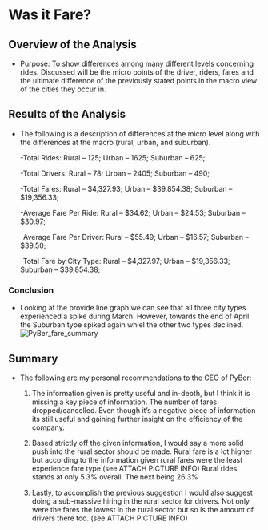 # Was it Fare?

## Overview of the Analysis

-	Purpose: To show differences among many different levels concerning rides.  Discussed will be the micro points of the driver, riders, fares and the ultimate difference of the previously stated points in the macro view of the cities they occur in. 

## Results of the Analysis

-	The following is a description of differences at the micro level along with the differences at the macro (rural, urban, and suburban). 

    -Total Rides:
      	Rural – 125;
      	Urban – 1625;
      	Suburban – 625;

    -Total Drivers:
      	Rural – 78;
      	Urban – 2405;
      	Suburban – 490;

    -Total Fares:
        Rural – $4,327.93;
      	Urban – $39,854.38;
    	Suburban – $19,356.33;

    -Average Fare Per Ride:
      	Rural – $34.62;
      	Urban – $24.53;
      	Suburban – $30.97;

    -Average Fare Per Driver:
      	Rural – $55.49;
    	Urban – $16.57;
    	Suburban – $39.50;

    -Total Fare by City Type:
      	Rural – $4,327.97;
      	Urban – $19,356.33;
      	Suburban – $39,854.38;

### Conclusion
    
   - Looking at the provide line graph we can see that all three city types experienced a spike during March. However, towards the end of April the Suburban type spiked again whiel the other two types declined.  
![PyBer_fare_summary]()
## Summary

-	The following are my personal recommendations to the CEO of PyBer:	
    
    1.	The information given is pretty useful and in-depth, but I think it is missing a key piece of information.  The number of fares dropped/cancelled.  Even though it’s a           negative piece of information its still useful and gaining further insight on the efficiency of the company.  
    
    2.	Based strictly off the given information, I would say a more solid push into the rural sector should be made.  Rural fare is a lot higher but according to the                   information given rural fares were the least experience fare type (see ATTACH PICTURE INFO) Rural rides stands at only 5.3% overall. The next being 26.3%

    3.	Lastly, to accomplish the previous suggestion I would also suggest doing a sub-massive hiring in the rural sector for drivers.  Not only were the fares the lowest in the         rural sector but so is the amount of drivers there too. (see ATTACH PICTURE INFO)
